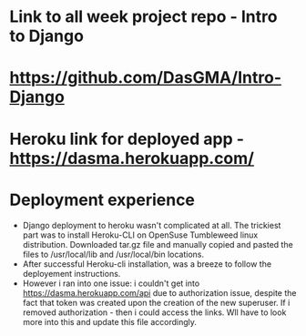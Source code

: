 # Link to all week project repo - Intro to Django
# https://github.com/DasGMA/Intro-Django

# Heroku link for deployed app - https://dasma.herokuapp.com/

# Deployment experience

- Django deployment to heroku wasn't complicated at all. The trickiest part was to install Heroku-CLI on OpenSuse Tumbleweed linux distribution. Downloaded tar.gz file and manually copied and pasted the files to /usr/local/lib and /usr/local/bin locations.
- After successful Heroku-cli installation, was a breeze to follow the deployement instructions.
- However i ran into one issue: i couldn't get into https://dasma.herokuapp.com/api due to authorization issue, despite the fact that token was created upon the creation of the new superuser. If i removed authorization - then i could access the links. Wll have to look more into this and update this file accordingly. 

